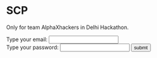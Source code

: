 # SCP
Only for team AlphaXhackers in Delhi Hackathon.<br>
<form>
  <label for="email">Type your email:</label>
  <input type="email" id="email" name="email">
<br>
  <label for="pwd">Type your password:</label>
  <input type="password" id="pwd" name="pwd">
  <input type="submit" value="submt">
</form>
